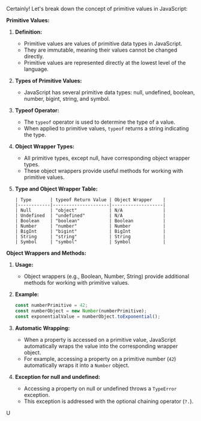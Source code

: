 Certainly! Let's break down the concept of primitive values in JavaScript:

**Primitive Values:**
1. **Definition:**
   - Primitive values are values of primitive data types in JavaScript.
   - They are immutable, meaning their values cannot be changed directly.
   - Primitive values are represented directly at the lowest level of the language.

2. **Types of Primitive Values:**
   - JavaScript has several primitive data types: null, undefined, boolean, number, bigint, string, and symbol.

3. **Typeof Operator:**
   - The `typeof` operator is used to determine the type of a value.
   - When applied to primitive values, `typeof` returns a string indicating the type.

4. **Object Wrapper Types:**
   - All primitive types, except null, have corresponding object wrapper types.
   - These object wrappers provide useful methods for working with primitive values.

5. **Type and Object Wrapper Table:**
   ```plaintext
   | Type       | typeof Return Value | Object Wrapper    |
   |------------|---------------------|-------------------|
   | Null       | "object"            | N/A               |
   | Undefined  | "undefined"         | N/A               |
   | Boolean    | "boolean"           | Boolean           |
   | Number     | "number"            | Number            |
   | BigInt     | "bigint"            | BigInt            |
   | String     | "string"            | String            |
   | Symbol     | "symbol"            | Symbol            |
   ```

**Object Wrappers and Methods:**
1. **Usage:**
   - Object wrappers (e.g., Boolean, Number, String) provide additional methods for working with primitive values.

2. **Example:**
   ```javascript
   const numberPrimitive = 42;
   const numberObject = new Number(numberPrimitive);
   const exponentialValue = numberObject.toExponential();
   ```

3. **Automatic Wrapping:**
   - When a property is accessed on a primitive value, JavaScript automatically wraps the value into the corresponding wrapper object.
   - For example, accessing a property on a primitive number (`42`) automatically wraps it into a `Number` object.

4. **Exception for null and undefined:**
   - Accessing a property on null or undefined throws a `TypeError` exception.
   - This exception is addressed with the optional chaining operator (`?.`).

U